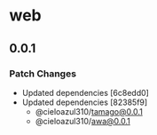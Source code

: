 # web

## 0.0.1

### Patch Changes

- Updated dependencies [6c8edd0]
- Updated dependencies [82385f9]
  - @cieloazul310/tamago@0.0.1
  - @cieloazul310/awa@0.0.1
